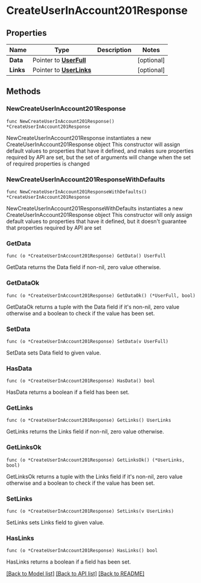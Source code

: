 # CreateUserInAccount201Response

## Properties

Name | Type | Description | Notes
------------ | ------------- | ------------- | -------------
**Data** | Pointer to [**UserFull**](UserFull.md) |  | [optional] 
**Links** | Pointer to [**UserLinks**](UserLinks.md) |  | [optional] 

## Methods

### NewCreateUserInAccount201Response

`func NewCreateUserInAccount201Response() *CreateUserInAccount201Response`

NewCreateUserInAccount201Response instantiates a new CreateUserInAccount201Response object
This constructor will assign default values to properties that have it defined,
and makes sure properties required by API are set, but the set of arguments
will change when the set of required properties is changed

### NewCreateUserInAccount201ResponseWithDefaults

`func NewCreateUserInAccount201ResponseWithDefaults() *CreateUserInAccount201Response`

NewCreateUserInAccount201ResponseWithDefaults instantiates a new CreateUserInAccount201Response object
This constructor will only assign default values to properties that have it defined,
but it doesn't guarantee that properties required by API are set

### GetData

`func (o *CreateUserInAccount201Response) GetData() UserFull`

GetData returns the Data field if non-nil, zero value otherwise.

### GetDataOk

`func (o *CreateUserInAccount201Response) GetDataOk() (*UserFull, bool)`

GetDataOk returns a tuple with the Data field if it's non-nil, zero value otherwise
and a boolean to check if the value has been set.

### SetData

`func (o *CreateUserInAccount201Response) SetData(v UserFull)`

SetData sets Data field to given value.

### HasData

`func (o *CreateUserInAccount201Response) HasData() bool`

HasData returns a boolean if a field has been set.

### GetLinks

`func (o *CreateUserInAccount201Response) GetLinks() UserLinks`

GetLinks returns the Links field if non-nil, zero value otherwise.

### GetLinksOk

`func (o *CreateUserInAccount201Response) GetLinksOk() (*UserLinks, bool)`

GetLinksOk returns a tuple with the Links field if it's non-nil, zero value otherwise
and a boolean to check if the value has been set.

### SetLinks

`func (o *CreateUserInAccount201Response) SetLinks(v UserLinks)`

SetLinks sets Links field to given value.

### HasLinks

`func (o *CreateUserInAccount201Response) HasLinks() bool`

HasLinks returns a boolean if a field has been set.


[[Back to Model list]](../README.md#documentation-for-models) [[Back to API list]](../README.md#documentation-for-api-endpoints) [[Back to README]](../README.md)


